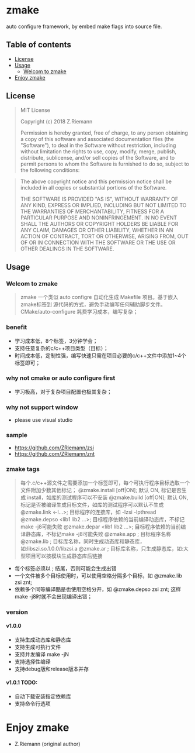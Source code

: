 # zmake
auto configure framework, by embed make flags into source file.

## Table of contents
* [License](#license)
* [Usage](#usage)
  * [Welcom to zmake](#welcome-to-zsi)
* [Enjoy zmake](#enjoy-zsi)

## License

> MIT License
>
> Copyright (c) 2018 Z.Riemann
>
> Permission is hereby granted, free of charge, to any person obtaining a copy
> of this software and associated documentation files (the "Software"), to deal
> in the Software without restriction, including without limitation the rights
> to use, copy, modify, merge, publish, distribute, sublicense, and/or sell
> copies of the Software, and to permit persons to whom the Software is
> furnished to do so, subject to the following conditions:

> The above copyright notice and this permission notice shall be included in all
> copies or substantial portions of the Software.
>
> THE SOFTWARE IS PROVIDED "AS IS", WITHOUT WARRANTY OF ANY KIND, EXPRESS OR
> IMPLIED, INCLUDING BUT NOT LIMITED TO THE WARRANTIES OF MERCHANTABILITY,
> FITNESS FOR A PARTICULAR PURPOSE AND NONINFRINGEMENT. IN NO EVENT SHALL THE
> AUTHORS OR COPYRIGHT HOLDERS BE LIABLE FOR ANY CLAIM, DAMAGES OR OTHER
> LIABILITY, WHETHER IN AN ACTION OF CONTRACT, TORT OR OTHERWISE, ARISING FROM,
> OUT OF OR IN CONNECTION WITH THE SOFTWARE OR THE USE OR OTHER DEALINGS IN THE
> SOFTWARE.

## Usage

### Welcom to zmake

>   zmake 一个类似 auto configre 自动化生成 Makefile 项目。基于嵌入zmake标签到
> 源代码的方式，避免手动编写任何辅助脚步文件。
> CMake/auto-configure 耗费学习成本，编写复杂；

### benefit
- 学习成本低，8个标签，3分钟学会；
- 支持任意复杂的c/c++项目类型（目标）；
- 时间成本低，定制性强，编写快速只需在项目必要的c/c++文件中添加1~4个标签即可；

### why not cmake or auto configure first
- 学习极高，对于复杂项目配置也极其复杂；

### why not support window
- please use visual studio

### sample
- https://github.com/ZRiemann/zsi
- https://github.com/ZRiemann/znt

### zmake tags
>  每个.c/c++源文件之需要添加一个标签即可，每个可执行程序目标选取一个文件附加少数其他标记；
>  @zmake.install [off|ON];          默认 ON, 标记是否生成 install，如库的测试程序可以不安装
>  @zmake.build [off|ON];            默认 ON, 标记是否被编译生成目标文件，如库的测试程序可以默认不生成
>  @zmake.link <-l...>;              目标程序的连接库，如 -lzsi -lpthread
>  @zmake.depso <lib1 lib2 ...>;     目标程序依赖的当前编译动态库，不标记make -j8可能失败
>  @zmake.depar <lib1 lib2 ...>;     目标程序依赖的当前编译静态库，不标记make -j8可能失败
>  @zmake.app <name>;                目标程序名称
>  @zmake.lib <name>;                目标库名称，同时生成动态库和静态库，如:libszi.so.1.0.0/libzsi.a
>  @zmake.ar <name>;                 目标库名称，只生成静态库，如:大型项目可以按模块生成静态库后链接

- 每个标签必须以 ; 结尾，否则可能会生成出错
- 一个文件被多个目标使用时，可以使用空格分隔多个目标，如 @zmake.lib zsi znt;
- 依赖多个同等编译酷是也使用空格分开，如 @zmake.depso zsi znt; 这样make -j8时就不会出现编译出错；

### version
#### v1.0.0
- 支持生成动态库和静态库
- 支持生成可执行文件
- 支持并发编译 make -jN
- 支持选择性编译
- 支持debug版和release版本并存

#### v1.0.1 TODO:
- 自动下载安装指定依赖库
- 支持命令行选项

# Enjoy zmake

- Z.Riemann (original author)
